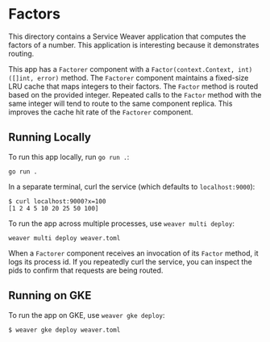 # Factors

This directory contains a Service Weaver application that computes the factors
of a number. This application is interesting because it demonstrates routing.

This app has a `Factorer` component with a `Factor(context.Context, int) ([]int,
error)` method. The `Factorer` component maintains a fixed-size LRU cache that
maps integers to their factors. The `Factor` method is routed based on the
provided integer. Repeated calls to the `Factor` method with the same integer
will tend to route to the same component replica. This improves the cache hit
rate of the `Factorer` component.

## Running Locally

To run this app locally, run `go run .`:

```console
go run .
```

In a separate terminal, curl the service (which defaults to `localhost:9000`):

```
$ curl localhost:9000?x=100
[1 2 4 5 10 20 25 50 100]
```

To run the app across multiple processes, use `weaver multi deploy`:

```console
weaver multi deploy weaver.toml
```

When a `Factorer` component receives an invocation of its `Factor` method, it
logs its process id. If you repeatedly curl the service, you can inspect the
pids to confirm that requests are being routed.

## Running on GKE

To run the app on GKE, use `weaver gke deploy`:

```console
$ weaver gke deploy weaver.toml
```
